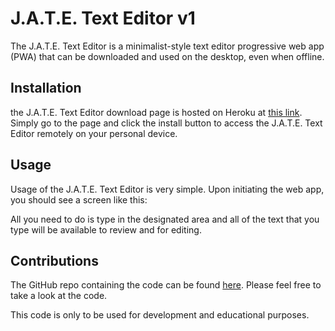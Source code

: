 # J.A.T.E. Text Editor v1

The J.A.T.E. Text Editor is a minimalist-style text editor progressive web app (PWA) that can be downloaded and used on the desktop, even when offline.

## Installation

the J.A.T.E. Text Editor download page is hosted on Heroku at [this link](https://bksb-text-editor-v1.herokuapp.com/). Simply go to the page and click the install button to access the J.A.T.E. Text Editor remotely on your personal device.

## Usage

Usage of the J.A.T.E. Text Editor is very simple. Upon initiating the web app, you should see a screen like this:

All you need to do is type in the designated area and all of the text that you type will be available to review and for editing. 

## Contributions

The GitHub repo containing the code can be found [here](https://github.com/jhahnsheen/Text-Editor-v1). Please feel free to take a look at the code. 

This code is only to be used for development and educational purposes. 